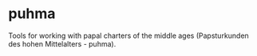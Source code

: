 # puhma
Tools for working with papal charters of the middle ages (Papsturkunden des hohen Mittelalters - puhma). 

